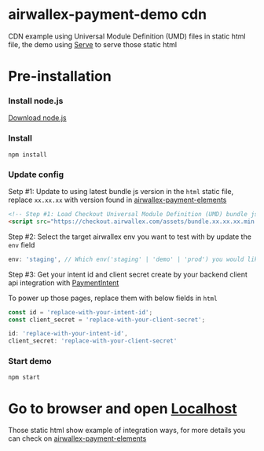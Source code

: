 # airwallex-payment-demo cdn

CDN example using Universal Module Definition (UMD) files in static html file, the demo using [Serve](https://www.npmjs.com/package/serve) to serve those static html

# Pre-installation

### Install node.js

[Download node.js](https://nodejs.org/en/)

### Install

    npm install

### Update config

Setp #1: Update to using latest bundle js version in the `html` static file, replace `xx.xx.xx` with version found in [airwallex-payment-elements](https://www.npmjs.com/package/airwallex-payment-elements)

```html
<!-- Step #1: Load Checkout Universal Module Definition (UMD) bundle js-->
<script src="https://checkout.airwallex.com/assets/bundle.xx.xx.xx.min.js"></script>
```

Step #2: Select the target airwallex env you want to test with by update the `env` field

```js
env: 'staging', // Which env('staging' | 'demo' | 'prod') you would like to integrate with
```

Step #3: Get your intent id and client secret create by your backend client api integration with [PaymentIntent](https://www.airwallex.com/docs/api#/Payment_Acceptance/Payment_Intents/Intro)

To power up those pages, replace them with below fields in `html`

```js
const id = 'replace-with-your-intent-id';
const client_secret = 'replace-with-your-client-secret';
```

```js
id: 'replace-with-your-intent-id',
client_secret: 'replace-with-your-client-secret'
```

### Start demo

    npm start

# Go to browser and open [Localhost](http://localhost:5000)

Those static html show example of integration ways, for more details you can check on [airwallex-payment-elements](https://www.npmjs.com/package/airwallex-payment-elements)